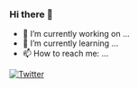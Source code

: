 ### Hi there 👋


- 🔭 I’m currently working on ...
- 🌱 I’m currently learning ...
- 📫 How to reach me: ...

[![Twitter](https://img.shields.io/twitter/url?label=amalu_sajeev&logo=Telegram&style=social&url=http%3A%2F%2Ft.me%2Famalu_sajeev_me)](https://twitter.com/intent/tweet?text=Wow:&url=https%3A%2F%2Fwww.twitter.com%2F)




